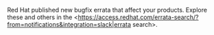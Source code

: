 Red Hat published new bugfix errata that affect your products. Explore these and others in the <https://access.redhat.com/errata-search/?from=notifications&integration=slack|errata search>.